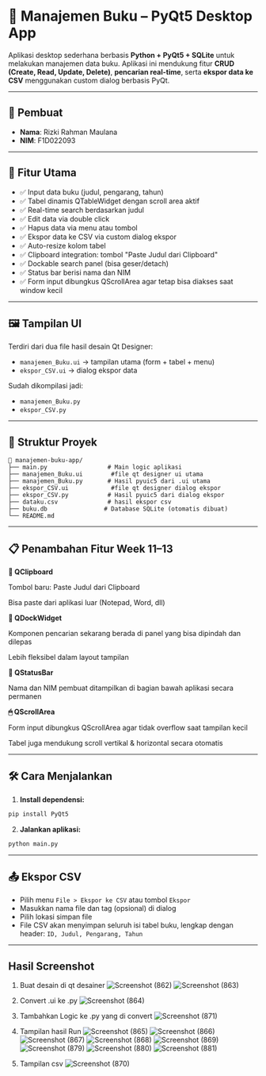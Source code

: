 # 📘 Manajemen Buku – PyQt5 Desktop App

Aplikasi desktop sederhana berbasis **Python + PyQt5 + SQLite** untuk melakukan manajemen data buku. Aplikasi ini mendukung fitur **CRUD (Create, Read, Update, Delete)**, **pencarian real-time**, serta **ekspor data ke CSV** menggunakan custom dialog berbasis PyQt.

---

## 👤 Pembuat

- **Nama**: Rizki Rahman Maulana  
- **NIM**: F1D022093
  
---

## 🎯 Fitur Utama
- ✅ Input data buku (judul, pengarang, tahun)
- ✅ Tabel dinamis QTableWidget dengan scroll area aktif
- ✅ Real-time search berdasarkan judul
- ✅ Edit data via double click
- ✅ Hapus data via menu atau tombol
- ✅ Ekspor data ke CSV via custom dialog ekspor
- ✅ Auto-resize kolom tabel
- ✅ Clipboard integration: tombol "Paste Judul dari Clipboard"
- ✅ Dockable search panel (bisa geser/detach)
- ✅ Status bar berisi nama dan NIM
- ✅ Form input dibungkus QScrollArea agar tetap bisa diakses saat window kecil

---

## 🖼 Tampilan UI

Terdiri dari dua file hasil desain Qt Designer:
- `manajemen_Buku.ui` → tampilan utama (form + tabel + menu)
- `ekspor_CSV.ui` → dialog ekspor data

Sudah dikompilasi jadi:
- `manajemen_Buku.py`
- `ekspor_CSV.py`

---

## 🧠 Struktur Proyek

```
📁 manajemen-buku-app/
├── main.py                 # Main logic aplikasi
├── manajemen_Buku.ui        #file qt designer ui utama
├── manajemen_Buku.py       # Hasil pyuic5 dari .ui utama
├── ekspor_CSV.ui            #file qt designer dialog ekspor
├── ekspor_CSV.py           # Hasil pyuic5 dari dialog ekspor
├── dataku.csv              # hasil ekspor csv
├── buku.db                # Database SQLite (otomatis dibuat)
└── README.md              
```

---
## 📋 Penambahan Fitur Week 11–13

**🔖 QClipboard**

Tombol baru: Paste Judul dari Clipboard

Bisa paste dari aplikasi luar (Notepad, Word, dll)

**🧩 QDockWidget**

Komponen pencarian sekarang berada di panel yang bisa dipindah dan dilepas

Lebih fleksibel dalam layout tampilan

**📢 QStatusBar**

Nama dan NIM pembuat ditampilkan di bagian bawah aplikasi secara permanen

**🖱 QScrollArea**

Form input dibungkus QScrollArea agar tidak overflow saat tampilan kecil

Tabel juga mendukung scroll vertikal & horizontal secara otomatis

---

## 🛠 Cara Menjalankan

1. **Install dependensi:**
```bash
pip install PyQt5
```

2. **Jalankan aplikasi:**
```bash
python main.py
```

---

## 📤 Ekspor CSV

- Pilih menu `File > Ekspor ke CSV` atau tombol `Ekspor`
- Masukkan nama file dan tag (opsional) di dialog
- Pilih lokasi simpan file
- File CSV akan menyimpan seluruh isi tabel buku, lengkap dengan header: `ID, Judul, Pengarang, Tahun`

---

## Hasil Screenshot
1. Buat desain di qt desainer
![Screenshot (862)](https://github.com/user-attachments/assets/5cb74cdd-efb0-4cb7-86cb-78d1e5471bf0)
![Screenshot (863)](https://github.com/user-attachments/assets/6ed2bcb4-9d53-4a79-be7e-92b5fb406779)

2. Convert .ui ke .py
![Screenshot (864)](https://github.com/user-attachments/assets/1eaed455-7816-4677-8f5e-4f5155d39a3f)


3. Tambahkan Logic ke .py yang di convert
![Screenshot (871)](https://github.com/user-attachments/assets/cf10c42f-5454-481b-b3cf-2936f55667d7)


4. Tampilan hasil Run
![Screenshot (865)](https://github.com/user-attachments/assets/f4ccc7a2-91c7-4218-8cab-f540c3d134b7)
![Screenshot (866)](https://github.com/user-attachments/assets/b40d976c-5354-4e1d-80d1-344ce08ec7c6)
![Screenshot (867)](https://github.com/user-attachments/assets/c524ec91-1277-49b3-8ae8-89c86bb2bb9b)
![Screenshot (868)](https://github.com/user-attachments/assets/4e671cc3-8c9c-4426-b716-57491af95a59)
![Screenshot (869)](https://github.com/user-attachments/assets/a3ee79d1-9440-4338-b497-82e7a20d597e)
![Screenshot (879)](https://github.com/user-attachments/assets/23812810-6d20-4269-b6a0-f7ad717ec251)
![Screenshot (880)](https://github.com/user-attachments/assets/fbd65212-6fec-49d0-aa11-68270ea1e64e)
![Screenshot (881)](https://github.com/user-attachments/assets/968b8882-878d-47a4-9398-ecbd1348cd1b)


6. Tampilan csv
![Screenshot (870)](https://github.com/user-attachments/assets/ab5c641b-9658-47ba-919d-26e0814abd31)






